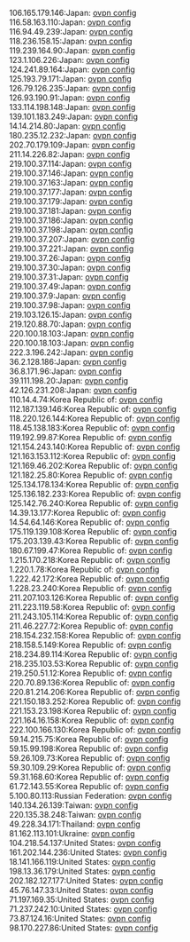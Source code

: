 106.165.179.146:Japan: [ovpn config](vpn/106_165_179_146.ovpn)  
116.58.163.110:Japan: [ovpn config](vpn/116_58_163_110.ovpn)  
116.94.49.239:Japan: [ovpn config](vpn/116_94_49_239.ovpn)  
118.236.158.15:Japan: [ovpn config](vpn/118_236_158_15.ovpn)  
119.239.164.90:Japan: [ovpn config](vpn/119_239_164_90.ovpn)  
123.1.106.226:Japan: [ovpn config](vpn/123_1_106_226.ovpn)  
124.241.89.164:Japan: [ovpn config](vpn/124_241_89_164.ovpn)  
125.193.79.171:Japan: [ovpn config](vpn/125_193_79_171.ovpn)  
126.79.126.235:Japan: [ovpn config](vpn/126_79_126_235.ovpn)  
126.93.190.91:Japan: [ovpn config](vpn/126_93_190_91.ovpn)  
133.114.198.148:Japan: [ovpn config](vpn/133_114_198_148.ovpn)  
139.101.183.249:Japan: [ovpn config](vpn/139_101_183_249.ovpn)  
14.14.214.80:Japan: [ovpn config](vpn/14_14_214_80.ovpn)  
180.235.12.232:Japan: [ovpn config](vpn/180_235_12_232.ovpn)  
202.70.179.109:Japan: [ovpn config](vpn/202_70_179_109.ovpn)  
211.14.226.82:Japan: [ovpn config](vpn/211_14_226_82.ovpn)  
219.100.37.114:Japan: [ovpn config](vpn/219_100_37_114.ovpn)  
219.100.37.146:Japan: [ovpn config](vpn/219_100_37_146.ovpn)  
219.100.37.163:Japan: [ovpn config](vpn/219_100_37_163.ovpn)  
219.100.37.177:Japan: [ovpn config](vpn/219_100_37_177.ovpn)  
219.100.37.179:Japan: [ovpn config](vpn/219_100_37_179.ovpn)  
219.100.37.181:Japan: [ovpn config](vpn/219_100_37_181.ovpn)  
219.100.37.186:Japan: [ovpn config](vpn/219_100_37_186.ovpn)  
219.100.37.198:Japan: [ovpn config](vpn/219_100_37_198.ovpn)  
219.100.37.207:Japan: [ovpn config](vpn/219_100_37_207.ovpn)  
219.100.37.221:Japan: [ovpn config](vpn/219_100_37_221.ovpn)  
219.100.37.26:Japan: [ovpn config](vpn/219_100_37_26.ovpn)  
219.100.37.30:Japan: [ovpn config](vpn/219_100_37_30.ovpn)  
219.100.37.31:Japan: [ovpn config](vpn/219_100_37_31.ovpn)  
219.100.37.49:Japan: [ovpn config](vpn/219_100_37_49.ovpn)  
219.100.37.9:Japan: [ovpn config](vpn/219_100_37_9.ovpn)  
219.100.37.98:Japan: [ovpn config](vpn/219_100_37_98.ovpn)  
219.103.126.15:Japan: [ovpn config](vpn/219_103_126_15.ovpn)  
219.120.88.70:Japan: [ovpn config](vpn/219_120_88_70.ovpn)  
220.100.18.103:Japan: [ovpn config](vpn/220_100_18_103.ovpn)  
220.100.18.103:Japan: [ovpn config](vpn/220_100_18_103.ovpn)  
222.3.196.242:Japan: [ovpn config](vpn/222_3_196_242.ovpn)  
36.2.128.186:Japan: [ovpn config](vpn/36_2_128_186.ovpn)  
36.8.171.96:Japan: [ovpn config](vpn/36_8_171_96.ovpn)  
39.111.198.20:Japan: [ovpn config](vpn/39_111_198_20.ovpn)  
42.126.231.208:Japan: [ovpn config](vpn/42_126_231_208.ovpn)  
110.14.4.74:Korea Republic of: [ovpn config](vpn/110_14_4_74.ovpn)  
112.187.139.146:Korea Republic of: [ovpn config](vpn/112_187_139_146.ovpn)  
118.220.126.144:Korea Republic of: [ovpn config](vpn/118_220_126_144.ovpn)  
118.45.138.183:Korea Republic of: [ovpn config](vpn/118_45_138_183.ovpn)  
119.192.99.87:Korea Republic of: [ovpn config](vpn/119_192_99_87.ovpn)  
121.154.243.140:Korea Republic of: [ovpn config](vpn/121_154_243_140.ovpn)  
121.163.153.112:Korea Republic of: [ovpn config](vpn/121_163_153_112.ovpn)  
121.169.46.202:Korea Republic of: [ovpn config](vpn/121_169_46_202.ovpn)  
121.182.25.80:Korea Republic of: [ovpn config](vpn/121_182_25_80.ovpn)  
125.134.178.134:Korea Republic of: [ovpn config](vpn/125_134_178_134.ovpn)  
125.136.182.233:Korea Republic of: [ovpn config](vpn/125_136_182_233.ovpn)  
125.142.76.240:Korea Republic of: [ovpn config](vpn/125_142_76_240.ovpn)  
14.39.13.177:Korea Republic of: [ovpn config](vpn/14_39_13_177.ovpn)  
14.54.64.146:Korea Republic of: [ovpn config](vpn/14_54_64_146.ovpn)  
175.119.139.108:Korea Republic of: [ovpn config](vpn/175_119_139_108.ovpn)  
175.203.139.43:Korea Republic of: [ovpn config](vpn/175_203_139_43.ovpn)  
180.67.199.47:Korea Republic of: [ovpn config](vpn/180_67_199_47.ovpn)  
1.215.170.218:Korea Republic of: [ovpn config](vpn/1_215_170_218.ovpn)  
1.220.1.78:Korea Republic of: [ovpn config](vpn/1_220_1_78.ovpn)  
1.222.42.172:Korea Republic of: [ovpn config](vpn/1_222_42_172.ovpn)  
1.228.23.240:Korea Republic of: [ovpn config](vpn/1_228_23_240.ovpn)  
211.207.103.126:Korea Republic of: [ovpn config](vpn/211_207_103_126.ovpn)  
211.223.119.58:Korea Republic of: [ovpn config](vpn/211_223_119_58.ovpn)  
211.243.105.114:Korea Republic of: [ovpn config](vpn/211_243_105_114.ovpn)  
211.46.227.72:Korea Republic of: [ovpn config](vpn/211_46_227_72.ovpn)  
218.154.232.158:Korea Republic of: [ovpn config](vpn/218_154_232_158.ovpn)  
218.158.5.149:Korea Republic of: [ovpn config](vpn/218_158_5_149.ovpn)  
218.234.89.114:Korea Republic of: [ovpn config](vpn/218_234_89_114.ovpn)  
218.235.103.53:Korea Republic of: [ovpn config](vpn/218_235_103_53.ovpn)  
219.250.51.12:Korea Republic of: [ovpn config](vpn/219_250_51_12.ovpn)  
220.70.89.136:Korea Republic of: [ovpn config](vpn/220_70_89_136.ovpn)  
220.81.214.206:Korea Republic of: [ovpn config](vpn/220_81_214_206.ovpn)  
221.150.183.252:Korea Republic of: [ovpn config](vpn/221_150_183_252.ovpn)  
221.153.23.198:Korea Republic of: [ovpn config](vpn/221_153_23_198.ovpn)  
221.164.16.158:Korea Republic of: [ovpn config](vpn/221_164_16_158.ovpn)  
222.100.166.130:Korea Republic of: [ovpn config](vpn/222_100_166_130.ovpn)  
59.14.215.75:Korea Republic of: [ovpn config](vpn/59_14_215_75.ovpn)  
59.15.99.198:Korea Republic of: [ovpn config](vpn/59_15_99_198.ovpn)  
59.26.109.73:Korea Republic of: [ovpn config](vpn/59_26_109_73.ovpn)  
59.30.109.29:Korea Republic of: [ovpn config](vpn/59_30_109_29.ovpn)  
59.31.168.60:Korea Republic of: [ovpn config](vpn/59_31_168_60.ovpn)  
61.72.143.55:Korea Republic of: [ovpn config](vpn/61_72_143_55.ovpn)  
5.100.80.113:Russian Federation: [ovpn config](vpn/5_100_80_113.ovpn)  
140.134.26.139:Taiwan: [ovpn config](vpn/140_134_26_139.ovpn)  
220.135.38.248:Taiwan: [ovpn config](vpn/220_135_38_248.ovpn)  
49.228.34.171:Thailand: [ovpn config](vpn/49_228_34_171.ovpn)  
81.162.113.101:Ukraine: [ovpn config](vpn/81_162_113_101.ovpn)  
104.218.54.137:United States: [ovpn config](vpn/104_218_54_137.ovpn)  
161.202.144.236:United States: [ovpn config](vpn/161_202_144_236.ovpn)  
18.141.166.119:United States: [ovpn config](vpn/18_141_166_119.ovpn)  
198.13.36.179:United States: [ovpn config](vpn/198_13_36_179.ovpn)  
202.182.127.177:United States: [ovpn config](vpn/202_182_127_177.ovpn)  
45.76.147.33:United States: [ovpn config](vpn/45_76_147_33.ovpn)  
71.197.169.35:United States: [ovpn config](vpn/71_197_169_35.ovpn)  
71.237.242.10:United States: [ovpn config](vpn/71_237_242_10.ovpn)  
73.87.124.16:United States: [ovpn config](vpn/73_87_124_16.ovpn)  
98.170.227.86:United States: [ovpn config](vpn/98_170_227_86.ovpn)  
